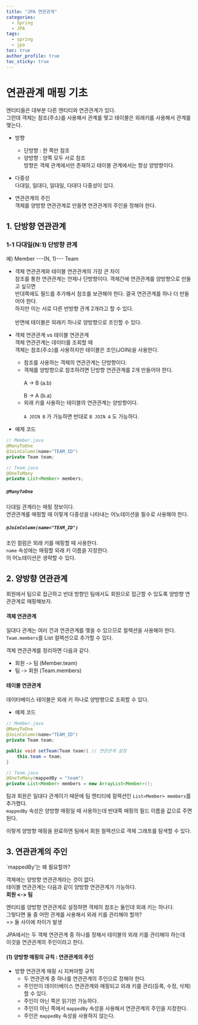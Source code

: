 ```yaml
---
title: "JPA 연관관계"  
categories:
  - Spring
  - JPA
tags:
  - spring 
  - jpa
toc: true
author_profile: true
toc_sticky: true
--- 
```


# 연관관계 매핑 기초    

엔티티들은 대부분 다른 엔티티와 연관관계가 있다.     
그런데 객체는 참조(주소)를 사용해서 관계를 맺고 테이블은 외래키를 사용해서 관계를 맺는다.     

- 방향 
    + 단방향 : 한 쪽만 참조   
    + 양방향 : 양쪽 모두 서로 참조  
방향은 객체 관계에서만 존재하고 테이블 관계에서는 항상 양방향이다.   

- 다중성      
다대일, 일대다, 일대일, 다대다 다중성이 있다.     

- 연관관계의 주인     
객체를 양방향 연관관계로 만들면 연관관계의 주인을 정해야 한다.   


## 1. 단방향 연관관계   
### 1-1 다대일(N:1) 단방향 관계         
예) Member ---(N, 1)--- Team         

- 객체 연관관계와 테이블 연관관계의 가장 큰 차이    
참조를 통한 연관관계는 언제나 단방향이다. 객체간에 연관관계를 양방향으로 만들고 싶으면   
반대쪽에도 필드를 추가해서 참조를 보관해야 한다. 결국 연관관계를 하나 더 만들어야 한다.   
하지만 이는 서로 다른 반방향 관계 2개라고 할 수 있다. <br/>            
반면에 테이블은 외래키 하나로 양방향으로 조인할 수 있다.           

- 객체 연관관계 vs 테이블 연관관계              
객체 연관관계는 데이터를 조회할 때         
객체는 참조(주소)를 사용하지만 테이블은 조인(JOIN)을 사용한다.   <br/>        

    + 참조를 사용하는 객체의 연관관계는 단방향이다.    
    + 객체를 양방향으로 참조하려면 단방향 연관관계를 2개 만들어야 한다.   <br/>         
    A -> B (a.b)  <br/>       
    B -> A (b.a)  <br/>        
    + 외래 키를 사용하는 테이블의 연관관계는 양방향이다.   <br/>                         
    `A JOIN B` 가 가능하면 반대로 `B JOIN A` 도 가능하다.           
    
- 예제 코드          
   
```java    
// Member.java   
@ManyToOne 
@JoinColumn(name="TEAM_ID")
private Team team;

// Team.java 
@OneToMany 
private List<Member> members;
```

##### `@ManyToOne`    
다대일 관계라는 매핑 정보이다.    
연관관계를 매핑할 때 이렇게 다중성을 나타내는 어노테이션을 필수로 사용해야 한다.    
 
##### `@JoinColumn(name="TEAM_ID")`    
조인 컬럼은 외래 키를 매핑할 때 사용한다.   
`name` 속성에는 매핑할 외래 키 이름을 지정한다.   
이 어노테이션은 생략할 수 있다.   


## 2. 양방향 연관관계   
회원에서 팀으로 접근하고 반대 방향인 팀에서도 회원으로 접근할 수 있도록 양방향 연관관계로 매핑해보자.    

#### 객체 연관관계   
일대다 관계는 여러 건과 연관관계를 맺을 수 있으므로 컬렉션을 사용해야 한다.    
`Team.members`를 List 컬렉션으로 추가할 수 있다.      

객체 연관관계를 정리하면 다음과 같다.      
- 회원 -> 팀 (Member.team)    
- 팀 -> 회원 (Team.members)       
  

#### 테이블 연관관계   
데이터베이스 테이블은 외래 키 하나로 양방향으로 조회할 수 있다.   


- 예제 코드    

```java    
// Member.java   
@ManyToOne 
@JoinColumn(name="TEAM_ID")
private Team team;

public void setTeam(Team team){ // 연관관계 설정   
    this.team = team;
}

// Team.java 
@OneToMany(mappedBy = "team")
private List<Member> members = new ArrayList<Member>();
```

팀과 회원은 일대다 관계이기 때문에 팀 엔티티에 컬렉션인 `List<Member> members`를 추가했다.    
`mappedBy` 속성은 양방향 매핑일 때 사용하는데 반대쪽 매핑의 필드 이름을 값으로 주면 된다.    

이렇게 양방향 매핑을 완료하면 팀에서 회원 컬렉션으로 객체 그래프를 탐색할 수 있다.     


## 3. 연관관계의 주인   
`mappedBy'는 왜 필요할까?    

객체에는 양방향 연관관계라는 것이 없다.      
테이블 연관관계는 다음과 같이 양방향 연관관계가 가능하다.    
**회원 <-> 팀**     

      
엔티티를 양방향 연관관계로 설정하면 객체의 참조는 둘인데 외래 키는 하나다.   
그렇다면 둘 중 어떤 관계를 사용해서 외래 키를 관리해야 할까?       
=> 둘 사이에 차이가 발생      

JPA에서는 두 객체 연관관계 중 하나를 정해서 테이블의 외래 키를 관리해야 하는데           
이것을 연관관계의 주인이라고 한다.      

#### (1) 양방향 매핑의 규칙 : 연관관계의 주인         
- 방향 연관관계 매핑 시 지켜야할 규칙                    
    + 두 연관관계 중 하나를 연관관계의 주인으로 정해야 한다.       
    + 주인만이 데이터베이스 연관관계와 매핑되고 외래 키를 관리(등록, 수정, 삭제)할 수 있다.       
    + 주인이 아닌 쪽은 읽기만 가능하다.    
    + 주인이 아닌 쪽에서 `mappedBy` 속성을 사용해서 연관관계의 주인을 지정한다.     
    + 주인은 `mappedBy` 속성을 사용하지 않는다.       
    
       
               















    
    